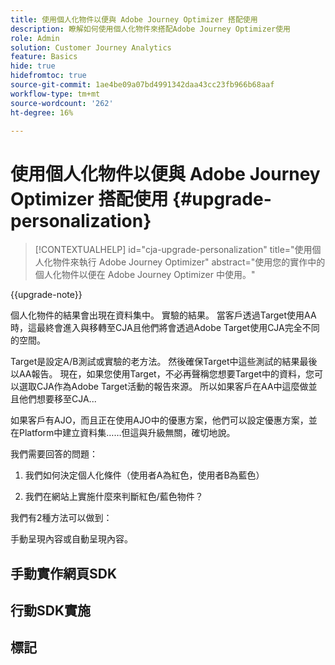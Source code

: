 ```yaml
---
title: 使用個人化物件以便與 Adobe Journey Optimizer 搭配使用
description: 瞭解如何使用個人化物件來搭配Adobe Journey Optimizer使用
role: Admin
solution: Customer Journey Analytics
feature: Basics
hide: true
hidefromtoc: true
source-git-commit: 1ae4be09a07bd4991342daa43cc23fb966b68aaf
workflow-type: tm+mt
source-wordcount: '262'
ht-degree: 16%

---
```


# 使用個人化物件以便與 Adobe Journey Optimizer 搭配使用 {#upgrade-personalization}

<!-- markdownlint-disable MD034 -->

>[!CONTEXTUALHELP]
>id="cja-upgrade-personalization"
>title="使用個人化物件來執行 Adobe Journey Optimizer"
>abstract="使用您的實作中的個人化物件以便在 Adobe Journey Optimizer 中使用。"

<!-- markdownlint-enable MD034 -->

{{upgrade-note}}

個人化物件的結果會出現在資料集中。 實驗的結果。 當客戶透過Target使用AA時，這最終會進入與移轉至CJA且他們將會透過Adobe Target使用CJA完全不同的空間。

Target是設定A/B測試或實驗的老方法。 然後確保Target中這些測試的結果最後以AA報告。 現在，如果您使用Target，不必再聲稱您想要Target中的資料，您可以選取CJA作為Adobe Target活動的報告來源。 所以如果客戶在AA中這麼做並且他們想要移至CJA...

如果客戶有AJO，而且正在使用AJO中的優惠方案，他們可以設定優惠方案，並在Platform中建立資料集……但這與升級無關，確切地說。



我們需要回答的問題：

1. 我們如何決定個人化條件（使用者A為紅色，使用者B為藍色）

1. 我們在網站上實施什麼來判斷紅色/藍色物件？


我們有2種方法可以做到：

手動呈現內容或自動呈現內容。


## 手動實作網頁SDK


## 行動SDK實施





## 標記


